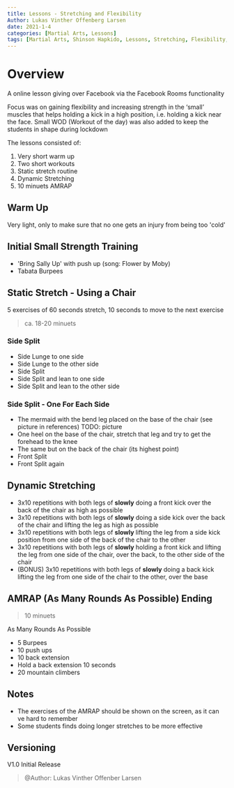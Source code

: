 ```yaml
---
title: Lessons - Stretching and Flexibility
Author: Lukas Vinther Offenberg Larsen
date: 2021-1-4
categories: [Martial Arts, Lessons]
tags: [Martial Arts, Shinson Hapkido, Lessons, Stretching, Flexibility, Strength, Kicks]
---
```


# Overview

A online lesson giving over Facebook via the Facebook Rooms functionality

Focus was on gaining flexibility and increasing strength in the ‘small’ muscles that helps holding a kick in a high position, i.e. holding a kick near the face. Small WOD (Workout of the day) was also added to keep the students in shape during lockdown

The lessons consisted of:

1. Very short warm up
2. Two short workouts
3. Static stretch routine
4. Dynamic Stretching
5. 10 minuets AMRAP

## Warm Up

Very light, only to make sure that no one gets an injury from being too 'cold'

## Initial Small Strength Training

- 'Bring Sally Up' with push up (song: Flower by Moby)
- Tabata Burpees

## Static Stretch - Using a Chair

5 exercises of 60 seconds stretch, 10 seconds to move to the next exercise

> ca. 18-20 minuets

### Side Split

- Side Lunge to one side
- Side Lunge to the other side
- Side Split
- Side Split and lean to one side
- Side Split and lean to the other side

### Side Split - One For Each Side

- The mermaid with the bend leg placed on the base of the chair (see picture in references) TODO: picture
- One heel on the base of the chair, stretch that leg and try to get the forehead to the knee
- The same but on the back of the chair (its highest point)
- Front Split
- Front Split again

## Dynamic Stretching

- 3x10 repetitions with both legs of **slowly** doing a front kick over the back of the chair as high as possible
- 3x10 repetitions with both legs of **slowly** doing a side kick over the back of the chair and lifting the leg as high as possible
- 3x10 repetitions with both legs of **slowly** lifting the leg from a side kick position from one side of the back of the chair to the other
- 3x10 repetitions with both legs of **slowly** holding a front kick and lifting the leg from one side of the chair, over the back, to the other side of the chair
- (BONUS) 3x10 repetitions with both legs of **slowly** doing a back kick lifting the leg from one side of the chair to the other, over the base

## AMRAP (As Many Rounds As Possible) Ending

> 10 minuets

As Many Rounds As Possible

- 5 Burpees
- 10 push ups
- 10 back extension
- Hold a back extension 10 seconds
- 20 mountain climbers

## Notes

- The exercises of the AMRAP should be shown on the screen, as it can ve hard to remember
- Some students finds doing longer stretches to be more effective

## Versioning

V1.0 Initial Release

> @Author: Lukas Vinther Offenber Larsen
